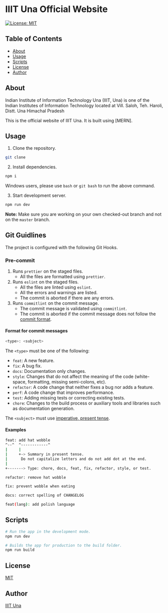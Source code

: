 # IIIT Una Official Website

[![License: MIT](https://img.shields.io/badge/License-MIT-blue.svg)](https://opensource.org/licenses/MIT)

## Table of Contents

- [About](#about)
- [Usage](#usage)
- [Scripts](#scripts)
- [License](#license)
- [Author](#author)

## About

Indian Institute of Information Technology Una (IIIT, Una) is one of the Indian Institutes of Information Technology located at Vill. Saloh, Teh. Haroli, Distt. Una Himachal Pradesh

This is the official website of IIIT Una. It is built using [MERN].

## Usage

1.  Clone the repository.

```sh
git clone
```

2.  Install dependencies.

```sh
npm i
```

Windows users, please use `bash` or `git bash` to run the above command.

3.  Start development server.

```sh
npm run dev
```

**Note:** Make sure you are working on your own checked-out branch and not on the `master` branch.

## Git Guidlines

The project is configured with the following Git Hooks.

### Pre-commit

1. Runs `prettier` on the staged files.
   - All the files are formatted using `prettier`.
2. Runs `eslint` on the staged files.
   - All the files are linted using `eslint`.
   - All the errors and warnings are listed.
   - The commit is aborted if there are any errors.
3. Runs `commitlint` on the commit message.
   - The commit message is validated using `commitlint`.
   - The commit is aborted if the commit message does not follow the [commit format](./commitlint.config.js).

#### Format for commit messages

```sh
<type>: <subject>
```

The `<type>` must be one of the following:

- `feat`: A new feature.
- `fix`: A bug fix.
- `docs`: Documentation only changes.
- `style`: Changes that do not affect the meaning of the code (white-space, formatting, missing semi-colons, etc).
- `refactor`: A code change that neither fixes a bug nor adds a feature.
- `perf`: A code change that improves performance.
- `test`: Adding missing tests or correcting existing tests.
- `chore`: Changes to the build process or auxiliary tools and libraries such as documentation generation.

The `<subject>` must use [imperative, present tense](https://chris.beams.io/posts/git-commit/#imperative).

#### Examples

```sh
feat: add hat wobble
^--^  ^------------^
|     |
|     +-> Summary in present tense.
|      Do not capitalize letters and do not add dot at the end.
|
+-------> Type: chore, docs, feat, fix, refactor, style, or test.
```

```sh
refactor: remove hat wobble
```

```sh
fix: prevent wobble when eating
```

```sh
docs: correct spelling of CHANGELOG
```

```sh
feat(lang): add polish language
```

## Scripts

```sh
# Run the app in the development mode.
npm run dev

# Builds the app for production to the build folder.
npm run build

```

## License

[MIT](LICENSE)

## Author

[IIIT Una](https://iiitu.ac.in)
